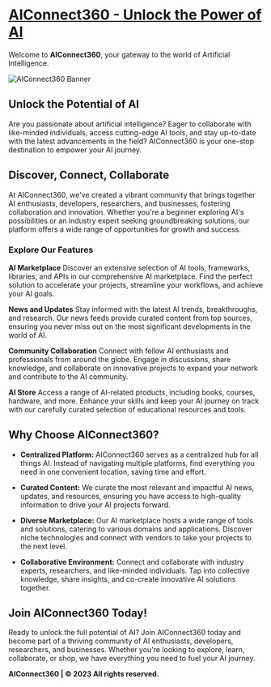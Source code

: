 # [**AIConnect360** - Unlock the Power of AI](https://aiconnect360.com/)

Welcome to **AIConnect360**, your gateway to the world of Artificial Intelligence.

![AIConnect360 Banner](https://aiconnect360.com/_next/image?url=%2F_next%2Fstatic%2Fmedia%2FAIConnect360-white.f82187eb.png&w=640&q=75)


Unlock the Potential of AI
---------------------------

Are you passionate about artificial intelligence? Eager to collaborate with like-minded individuals, access cutting-edge AI tools, and stay up-to-date with the latest advancements in the field? AIConnect360 is your one-stop destination to empower your AI journey.

Discover, Connect, Collaborate
------------------------------

At AIConnect360, we've created a vibrant community that brings together AI enthusiasts, developers, researchers, and businesses, fostering collaboration and innovation. Whether you're a beginner exploring AI's possibilities or an industry expert seeking groundbreaking solutions, our platform offers a wide range of opportunities for growth and success.

### Explore Our Features

**AI Marketplace**
Discover an extensive selection of AI tools, frameworks, libraries, and APIs in our comprehensive AI marketplace. Find the perfect solution to accelerate your projects, streamline your workflows, and achieve your AI goals.

**News and Updates**
Stay informed with the latest AI trends, breakthroughs, and research. Our news feeds provide curated content from top sources, ensuring you never miss out on the most significant developments in the world of AI.

**Community Collaboration**
Connect with fellow AI enthusiasts and professionals from around the globe. Engage in discussions, share knowledge, and collaborate on innovative projects to expand your network and contribute to the AI community.

**AI Store**
Access a range of AI-related products, including books, courses, hardware, and more. Enhance your skills and keep your AI journey on track with our carefully curated selection of educational resources and tools.

Why Choose AIConnect360?
--------------------------

- **Centralized Platform:** AIConnect360 serves as a centralized hub for all things AI. Instead of navigating multiple platforms, find everything you need in one convenient location, saving time and effort.

- **Curated Content:** We curate the most relevant and impactful AI news, updates, and resources, ensuring you have access to high-quality information to drive your AI projects forward.

- **Diverse Marketplace:** Our AI marketplace hosts a wide range of tools and solutions, catering to various domains and applications. Discover niche technologies and connect with vendors to take your projects to the next level.

- **Collaborative Environment:** Connect and collaborate with industry experts, researchers, and like-minded individuals. Tap into collective knowledge, share insights, and co-create innovative AI solutions together.

Join AIConnect360 Today!
------------------------

Ready to unlock the full potential of AI? Join AIConnect360 today and become part of a thriving community of AI enthusiasts, developers, researchers, and businesses. Whether you're looking to explore, learn, collaborate, or shop, we have everything you need to fuel your AI journey.

**AIConnect360 | © 2023 All rights reserved.**
